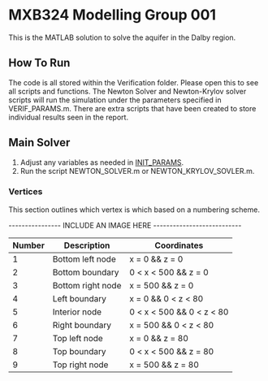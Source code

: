 # MXB324 Modelling Group 001

This is the MATLAB solution to solve the aquifer in the Dalby region.

## How To Run
The code is all stored within the Verification folder. Please open this to see all scripts and functions. The Newton Solver and Newton-Krylov solver scripts will run the simulation under the parameters specified in VERIF_PARAMS.m. There are extra scripts that have been created to store individual results seen in the report.
<!-- 
There are two parts to this code base:
- The main solver for all parts of the problem
- A verification script to display a simplfied version of the problem, 
that can be shown to be correct to a degree of accuracy.
 -->
## Main Solver
1. Adjust any variables as needed in [INIT_PARAMS](INIT_PARAMS.m).
2. Run the script NEWTON_SOLVER.m or NEWTON_KRYLOV_SOVLER.m.

<!-- ## Verification
All code for verification is contained in the [Verification](Verification/) directory.
1. Adjust any variables as needed in [VERIF_PARAMS](Verification/VERIF_PARAMS.m).
2. Run the script [VERIF_SCRIPT](Verification/VERIF_SCRIPT.m). -->

### Vertices
This section outlines which vertex is which based on a numbering scheme.

---------------- INCLUDE AN IMAGE HERE ---------------------------

Number | Description | Coordinates
------ | ----------- | -----------
1 | Bottom left node | x = 0 && z = 0
2 | Bottom boundary | 0 < x < 500 && z = 0
3 | Bottom right node | x = 500 && z = 0
4 | Left boundary | x = 0 && 0 < z < 80
5 | Interior node | 0 < x < 500 && 0 < z < 80
6 | Right boundary | x = 500 && 0 < z < 80
7 | Top left node | x = 0 && z = 80
8 | Top boundary | 0 < x < 500 && z = 80
9 | Top right node | x = 500 && z = 80


